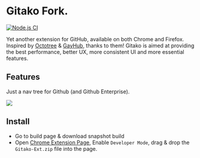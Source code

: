 # Gitako Fork.

[![Node.js CI](https://github.com/Soontao/Gitako/workflows/Node.js%20CI/badge.svg)](https://github.com/Soontao/Gitako/actions/runs/48173272)

Yet another extension for GitHub, available on both Chrome and Firefox. Inspired by [Octotree](https://github.com/buunguyen/octotree) & [GayHub](https://github.com/jawil/GayHub), thanks to them! Gitako is aimed at providing the best performance, better UX, more consistent UI and more essential features.

## Features

Just a nav tree for Github (and Github Enterprise).

![](https://res.cloudinary.com/digf90pwi/image/upload/v1583155264/%E6%8D%95%E8%8E%B73_eze8bu.png)


## Install

* Go to build page & download snapshot build
* Open <a href="chrome://extensions/" target="_blank">Chrome Extension Page</a>, Enable `Developer Mode`, drag & drop the `Gitako-Ext.zip` file into the page.